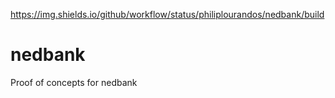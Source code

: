 https://img.shields.io/github/workflow/status/philiplourandos/nedbank/build

# nedbank
Proof of concepts for nedbank
